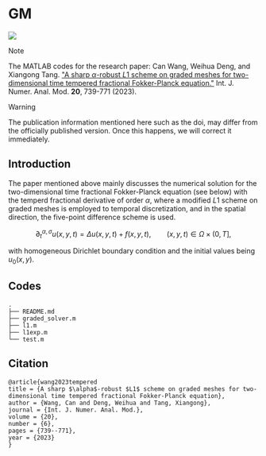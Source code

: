 # GM
[![](https://img.shields.io/badge/doi-10.4208%2Fijnam2023-1033)](https://doi.org/10.4208/ijnam2023-1033)

> [!NOTE]
> The MATLAB codes for the research paper: Can Wang, Weihua Deng, and Xiangong Tang. ["A sharp $\alpha$-robust $L1$ scheme on graded meshes for two-dimensional time tempered fractional Fokker-Planck equation."](https://doi.org/10.4208/ijnam2023-1033) Int. J. Numer. Anal. Mod. **20**, 739-771 (2023).

> [!WARNING]  
> The publication information mentioned here such as the doi, may differ from the officially published version. Once this happens, we will correct it immediately.

## Introduction
The paper mentioned above mainly discusses the numerical solution for the two-dimensional time fractional Fokker-Planck equation (see below) with the temperd fractional derivative of order $\alpha$, where a modified $L1$ scheme on graded meshes is employed to temporal discretization, and in the spatial direction, the five-point difference scheme is used. 

```math
\partial_t^{\alpha, \sigma}u(x,y,t)=\Delta u(x,y,t)+f(x,y,t),\qquad (x,y,t)\in \Omega\times (0, T],
```
with homogeneous Dirichlet boundary condition and the initial values being $u_0(x,y)$.

## Codes

```
.
├── README.md
├── graded_solver.m
├── l1.m
├── l1exp.m
└── test.m
```



## Citation
```biblatex
@article{wang2023tempered
title = {A sharp $\alpha$-robust $L1$ scheme on graded meshes for two-dimensional time tempered fractional Fokker-Planck equation},
author = {Wang, Can and Deng, Weihua and Tang, Xiangong},
journal = {Int. J. Numer. Anal. Mod.},
volume = {20},
number = {6},
pages = {739--771},
year = {2023}
}
```
